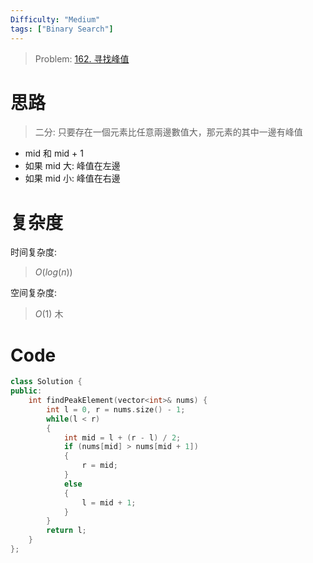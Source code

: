 ```yaml
---
Difficulty: "Medium"
tags: ["Binary Search"]
---
```



> Problem: [162. 寻找峰值](https://leetcode.cn/problems/find-peak-element/description/)


# 思路

> 二分: 只要存在一個元素比任意兩邊數值大，那元素的其中一邊有峰值

- mid 和 mid + 1
- 如果 mid 大: 峰值在左邊
- 如果 mid 小: 峰值在右邊

# 复杂度

时间复杂度:
> $O(log(n))$

空间复杂度:
> $O(1)$
木
# Code
```c++
class Solution {
public:
    int findPeakElement(vector<int>& nums) {
        int l = 0, r = nums.size() - 1;
        while(l < r)
        {
            int mid = l + (r - l) / 2;
            if (nums[mid] > nums[mid + 1])
            {
                r = mid;
            }
            else
            {
                l = mid + 1;
            }
        }
        return l;
    }
};
```
  
